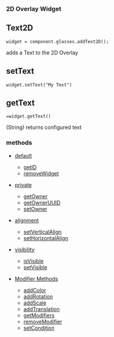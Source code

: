 ### 2D Overlay Widget
## Text2D
`widget = component.glasses.addText2D();`

adds a Text to the 2D Overlay

## setText
`widget.setText("My Text")`


## getText
`=widget.getText()`

(String) returns configured text


### methods
* [default](Widget_Methods_default)
  * [getID](Widget_Methods_default#getID)
  * [removeWidget](Widget_Methods_default#removeWidget)
* [private](Widget_Methods_private)
  * [getOwner](Widget_Methods_private#getOwner)
  * [getOwnerUUID](Widget_Methods_private#getOwnerUUID)
  * [setOwner](Widget_Methods_private#setOwner)
* [alignment](Widget_Methods_alignments)
  * [setVerticalAlign](Widget_Methods_alignments#setVerticalAlign)
  * [setHorizontalAlign](Widget_Methods_alignments#setHorizontalAlign)
* [visibility](Widget_Methods_visibility)
  * [isVisible](Widget_Methods_visibility#isVisible)
  * [setVisible](Widget_Methods_visibility#setVisible)
  
* [Modifier Methods](WidgetModifiers)
  * [addColor](WidgetModifiers#addColor)
  * [addRotation](WidgetModifiers#addRotation)
  * [addScale](WidgetModifiers#addScale)
  * [addTranslation](WidgetModifiers#addTranslation)
  * [getModifiers](WidgetModifierMethods#getModifiers)
  * [removeModifier](WidgetModifierMethods#removeModifier)
  * [setCondition](WidgetModifierConditions)